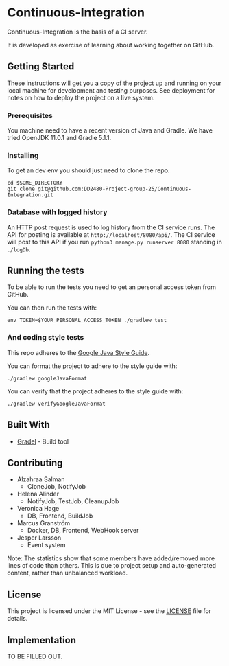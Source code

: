 # Continuous-Integration
Continuous-Integration is the basis of a CI server.

It is developed as exercise of learning about working together on GitHub.

## Getting Started

These instructions will get you a copy of the project up and running on your local machine for development and testing purposes. See deployment for notes on how to deploy the project on a live system.

### Prerequisites

You machine need to have a recent version of Java and Gradle. We have tried OpenJDK 11.0.1 and Gradle 5.1.1. 

### Installing

To get an dev env you should just need to clone the repo.

```
cd $SOME_DIRECTORY
git clone git@github.com:DD2480-Project-group-25/Continuous-Integration.git
```

### Database with logged history

An HTTP post request is used to log history from the CI service runs. The API for posting is available at ```http://localhost/8080/api/```. The CI service will post to this API if you run ```python3 manage.py runserver 8080``` standing in ```./logDb```.

## Running the tests

To be able to run the tests you need to get an personal access token from GitHub.

You can then run the tests with:
```
env TOKEN=$YOUR_PERSONAL_ACCESS_TOKEN ./gradlew test
```

### And coding style tests

This repo adheres to the [Google Java Style Guide](https://google.github.io/styleguide/javaguide.html).

You can format the project to adhere to the style guide with:
```
./gradlew googleJavaFormat
```

You can verify that the project adheres to the style guide with:
```
./gradlew verifyGoogleJavaFormat
```

## Built With

* [Gradel](https://gradle.org/) - Build tool

## Contributing
- Alzahraa Salman
  - CloneJob, NotifyJob  
- Helena Alinder
  - NotifyJob, TestJob, CleanupJob
- Veronica Hage
  - DB, Frontend, BuildJob
- Marcus Granström
  - Docker, DB, Frontend, WebHook server 
- Jesper Larsson
  - Event system
  
Note: The statistics show that some members have added/removed more lines of code than others.
This is due to project setup and auto-generated content, rather than unbalanced workload.

## License

This project is licensed under the MIT License - see the [LICENSE](LICENSE) file for details.

## Implementation
TO BE FILLED OUT.
